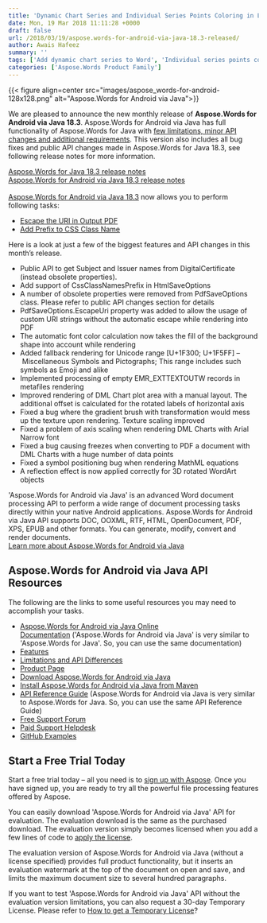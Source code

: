 ```yaml
---
title: 'Dynamic Chart Series and Individual Series Points Coloring in LINQ Reporting Engine - Aspose.Words for Android via Java 18.3'
date: Mon, 19 Mar 2018 11:11:28 +0000
draft: false
url: /2018/03/19/aspose.words-for-android-via-java-18.3-released/
author: Awais Hafeez
summary: ''
tags: ['Add dynamic chart series to Word', 'Individual series points coloring in Word']
categories: ['Aspose.Words Product Family']
---
```




{{< figure align=center src="images/aspose_words-for-android-128x128.png" alt="Aspose.Words for Android via Java">}}


We are pleased to announce the new monthly release of **Aspose.Words for Android via Java 18.3**. Aspose.Words for Android via Java has full functionality of Aspose.Words for Java with [few limitations, minor API changes and additional requirements][1]. This version also includes all bug fixes and public API changes made in Aspose.Words for Java 18.3, see following release notes for more information.

[Aspose.Words for Java 18.3 release notes][2]  
[Aspose.Words for Android via Java 18.3 release notes  
](https://docs.aspose.com/display/wordsjava/Aspose.Words+for+Android+via+Java+18.3+Release+Notes)  
[Aspose.Words for Android via Java 18.3][3] now allows you to perform following tasks:

*   [Escape the URI in Output PDF][4]
*   [Add Prefix to CSS Class Name][5]

Here is a look at just a few of the biggest features and API changes in this month’s release.

*   Public API to get Subject and Issuer names from DigitalCertificate (instead obsolete properties).
*   Add support of CssClassNamesPrefix in HtmlSaveOptions
*   A number of obsolete properties were removed from PdfSaveOptions class. Please refer to public API changes section for details
*   PdfSaveOptions.EscapeUri property was added to allow the usage of custom URI strings without the automatic escape while rendering into PDF
*   The automatic font color calculation now takes the fill of the background shape into account while rendering
*   Added fallback rendering for Unicode range \[U+1F300; U+1F5FF\] – Miscellaneous Symbols and Pictographs; This range includes such symbols as Emoji and alike
*   Implemented processing of empty EMR\_EXTTEXTOUTW records in metafiles rendering
*   Improved rendering of DML Chart plot area with a manual layout. The additional offset is calculated for the rotated labels of horizontal axis
*   Fixed a bug where the gradient brush with transformation would mess up the texture upon rendering. Texture scaling improved
*   Fixed a problem of axis scaling when rendering DML Charts with Arial Narrow font
*   Fixed a bug causing freezes when converting to PDF a document with DML Charts with a huge number of data points
*   Fixed a symbol positioning bug when rendering MathML equations
*   A reflection effect is now applied correctly for 3D rotated WordArt objects

'Aspose.Words for Android via Java' is an advanced Word document processing API to perform a wide range of document processing tasks directly within your native Android applications. Aspose.Words for Android via Java API supports DOC, OOXML, RTF, HTML, OpenDocument, PDF, XPS, EPUB and other formats. You can generate, modify, convert and render documents.  
[Learn more about Aspose.Words for Android via Java][6]

## Aspose.Words for Android via Java API Resources

The following are the links to some useful resources you may need to accomplish your tasks.

*   [Aspose.Words for Android via Java Online Documentation][7] ('Aspose.Words for Android via Java' is very similar to 'Aspose.Words for Java'. So, you can use the same documentation)
*   [Features][8]
*   [Limitations and API Differences][9]
*   [Product Page][10]
*   [Download Aspose.Words for Android via Java][11]
*   [Install Aspose.Words for Android via Java from Maven][12]
*   [API Reference Guide][13] (Aspose.Words for Android via Java is very similar to Aspose.Words for Java. So, you can use the same API Reference Guide)
*   [Free Support Forum][14]
*   [Paid Support Helpdesk][15]
*   [GitHub Examples][16]

## Start a Free Trial Today

Start a free trial today – all you need is to [sign up with Aspose][17]. Once you have signed up, you are ready to try all the powerful file processing features offered by Aspose.

You can easily download 'Aspose.Words for Android via Java' API for evaluation. The evaluation download is the same as the purchased download. The evaluation version simply becomes licensed when you add a few lines of code to [apply the license][18].

The evaluation version of Aspose.Words for Android via Java (without a license specified) provides full product functionality, but it inserts an evaluation watermark at the top of the document on open and save, and limits the maximum document size to several hundred paragraphs.

If you want to test 'Aspose.Words for Android via Java' API without the evaluation version limitations, you can also request a 30-day Temporary License. Please refer to [How to get a Temporary License][19]?




[1]: https://docs.aspose.com/display/wordsjava/Aspose.Words+for+Android+via+Java+API+Differences+and+Limitations
[2]: https://docs.aspose.com/display/wordsjava/Aspose.Words+for+Java+18.3+Release+Notes
[3]: http://maven.aspose.com/repository/simple/ext-release-local/com/aspose/aspose-words/18.3/
[4]: https://docs.aspose.com/display/wordsjava/Rendering#Rendering-EscapetheURIinOutputPDF
[5]: https://docs.aspose.com/display/wordsjava/Saving+a+Document#SavingaDocument-AddPrefixtoCSSClassName
[6]: https://products.aspose.com/words/android-java
[7]: https://docs.aspose.com/display/wordsjava/Home
[8]: https://docs.aspose.com/display/wordsjava/Aspose.Words+for+Android+via+Java+Features
[9]: https://docs.aspose.com/display/wordsjava/Aspose.Words+for+Android+via+Java+API+Differences+and+Limitations
[10]: https://products.aspose.com/words/android-java
[11]: http://maven.aspose.com/repository/simple/ext-release-local/com/aspose/aspose-words/
[12]: https://docs.aspose.com/display/wordsjava/Installation#Installation-InstallAspose.WordsforAndroidviaJavafromMavenRepository
[13]: https://apireference.aspose.com/java/words
[14]: https://forum.aspose.com/c/words
[15]: https://helpdesk.aspose.com/
[16]: https://github.com/aspose-words/Aspose.Words-for-Java
[17]: https://www.aspose.com/
[18]: https://docs.aspose.com/display/wordsjava/Licensing
[19]: https://purchase.aspose.com/temporary-license




